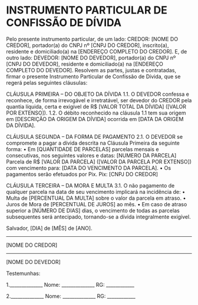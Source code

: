 # INSTRUMENTO PARTICULAR DE CONFISSÃO DE DÍVIDA

Pelo presente instrumento particular, de um lado:
CREDOR: [NOME DO CREDOR], portador(a) do CNPJ nº [CNPJ DO CREDOR], inscrito(a), residente e domiciliado(a) na [ENDEREÇO COMPLETO DO CREDOR].
E, de outro lado:
DEVEDOR: [NOME DO DEVEDOR], portador(a) do CNPJ nº [CNPJ DO DEVEDOR], residente e domiciliado(a) na [ENDEREÇO COMPLETO DO DEVEDOR].
Resolvem as partes, justas e contratadas, firmar o presente Instrumento Particular de Confissão de Dívida, que se regerá pelas seguintes
cláusulas:

CLÁUSULA PRIMEIRA – DO OBJETO DA DÍVIDA
1.1. O DEVEDOR confessa e reconhece, de forma irrevogável e irretratável, ser devedor do CREDOR pela quantia líquida, certa e exigível de R$ [VALOR TOTAL DA DÍVIDA] ([VALOR POR EXTENSO]).
1.2. O débito reconhecido na cláusula 1.1 tem sua origem em [DESCRIÇÃO DA ORIGEM DA DÍVIDA] ocorrida em [DATA DA ORIGEM DA DÍVIDA].

CLÁUSULA SEGUNDA – DA FORMA DE PAGAMENTO
2.1. O DEVEDOR se compromete a pagar a dívida descrita na Cláusula Primeira da seguinte forma:
• Em [QUANTIDADE DE PARCELAS] parcelas mensais e consecutivas, nos seguintes valores e datas:
[NUMERO DA PARCELA] Parcela de R$ [VALOR DA PARCELA] ([VALOR DA PARCELA POR EXTENSO]) com vencimento para: [DATA DO VENCIMENTO DA PARCELA].
• Os pagamentos serão efetuados por Pix.
  Pix: [CNPJ DO CREDOR]

CLÁUSULA TERCEIRA – DA MORA E MULTA
3.1. O não pagamento de qualquer parcela na data de seu vencimento implicará na incidência de:
• Multa de [PERCENTUAL DA MULTA] sobre o valor da parcela em atraso.
• Juros de Mora de [PERCENTUAL DE JUROS] ao mês.
• Em caso de atraso superior a [NÚMERO DE DIAS] dias, o vencimento de todas as parcelas subsequentes será antecipado, tornando-se a dívida integralmente exigível.

Salvador, [DIA] de [MÊS] de [ANO].

______________
[NOME DO CREDOR]

______________
[NOME DO DEVEDOR]

Testemunhas:

1.______________
Nome: ______________ RG: ____________

2.______________
Nome: ______________ RG: ____________